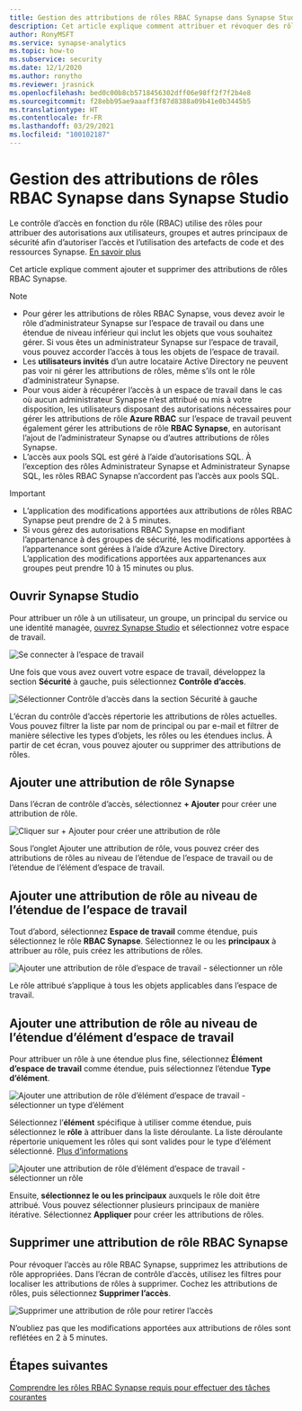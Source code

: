 ```yaml
---
title: Gestion des attributions de rôles RBAC Synapse dans Synapse Studio
description: Cet article explique comment attribuer et révoquer des rôles RBAC Synapse dans des principaux de sécurité AAD
author: RonyMSFT
ms.service: synapse-analytics
ms.topic: how-to
ms.subservice: security
ms.date: 12/1/2020
ms.author: ronytho
ms.reviewer: jrasnick
ms.openlocfilehash: bed0c00b8cb5718456302dff06e98ff2f7f2b4e8
ms.sourcegitcommit: f28ebb95ae9aaaff3f87d8388a09b41e0b3445b5
ms.translationtype: HT
ms.contentlocale: fr-FR
ms.lasthandoff: 03/29/2021
ms.locfileid: "100102187"
---
```

# <a name="how-to-manage-synapse-rbac-role-assignments-in-synapse-studio"></a>Gestion des attributions de rôles RBAC Synapse dans Synapse Studio

Le contrôle d’accès en fonction du rôle (RBAC) utilise des rôles pour attribuer des autorisations aux utilisateurs, groupes et autres principaux de sécurité afin d’autoriser l’accès et l’utilisation des artefacts de code et des ressources Synapse.  [En savoir plus](./synapse-workspace-synapse-rbac.md)

Cet article explique comment ajouter et supprimer des attributions de rôles RBAC Synapse.

>[!Note]
>- Pour gérer les attributions de rôles RBAC Synapse, vous devez avoir le rôle d’administrateur Synapse sur l’espace de travail ou dans une étendue de niveau inférieur qui inclut les objets que vous souhaitez gérer. Si vous êtes un administrateur Synapse sur l’espace de travail, vous pouvez accorder l’accès à tous les objets de l’espace de travail. 
>- Les **utilisateurs invités** d’un autre locataire Active Directory ne peuvent pas voir ni gérer les attributions de rôles, même s’ils ont le rôle d’administrateur Synapse.
>- Pour vous aider à récupérer l’accès à un espace de travail dans le cas où aucun administrateur Synapse n’est attribué ou mis à votre disposition, les utilisateurs disposant des autorisations nécessaires pour gérer les attributions de rôle **Azure RBAC** sur l’espace de travail peuvent également gérer les attributions de rôle **RBAC Synapse**, en autorisant l’ajout de l’administrateur Synapse ou d’autres attributions de rôles Synapse.
>- L’accès aux pools SQL est géré à l’aide d’autorisations SQL.  À l’exception des rôles Administrateur Synapse et Administrateur Synapse SQL, les rôles RBAC Synapse n’accordent pas l’accès aux pools SQL.

>[!important]
>- L’application des modifications apportées aux attributions de rôles RBAC Synapse peut prendre de 2 à 5 minutes. 
>- Si vous gérez des autorisations RBAC Synapse en modifiant l’appartenance à des groupes de sécurité, les modifications apportées à l’appartenance sont gérées à l’aide d’Azure Active Directory.  L’application des modifications apportées aux appartenances aux groupes peut prendre 10 à 15 minutes ou plus.

## <a name="open-synapse-studio"></a>Ouvrir Synapse Studio  

Pour attribuer un rôle à un utilisateur, un groupe, un principal du service ou une identité managée, [ouvrez Synapse Studio](https://web.azuresynapse.net/) et sélectionnez votre espace de travail. 

![Se connecter à l’espace de travail](./media/common/login-workspace.png) 
 
 Une fois que vous avez ouvert votre espace de travail, développez la section **Sécurité** à gauche, puis sélectionnez **Contrôle d’accès**. 

 ![Sélectionner Contrôle d’accès dans la section Sécurité à gauche](./media/how-to-manage-synapse-rbac-role-assignments/left-nav-security-access-control.png)

L’écran du contrôle d’accès répertorie les attributions de rôles actuelles.  Vous pouvez filtrer la liste par nom de principal ou par e-mail et filtrer de manière sélective les types d’objets, les rôles ou les étendues inclus. À partir de cet écran, vous pouvez ajouter ou supprimer des attributions de rôles.  

## <a name="add-a-synapse-role-assignment"></a>Ajouter une attribution de rôle Synapse

Dans l’écran de contrôle d’accès, sélectionnez **+ Ajouter** pour créer une attribution de rôle.

![Cliquer sur + Ajouter pour créer une attribution de rôle](./media/how-to-manage-synapse-rbac-role-assignments/access-control-add.png)

Sous l’onglet Ajouter une attribution de rôle, vous pouvez créer des attributions de rôles au niveau de l’étendue de l’espace de travail ou de l’étendue de l’élément d’espace de travail. 

## <a name="add-workspace-scoped-role-assignment"></a>Ajouter une attribution de rôle au niveau de l’étendue de l’espace de travail

Tout d’abord, sélectionnez **Espace de travail** comme étendue, puis sélectionnez le rôle **RBAC Synapse**.  Sélectionnez le ou les **principaux** à attribuer au rôle, puis créez les attributions de rôles. 

![Ajouter une attribution de rôle d’espace de travail - sélectionner un rôle](./media/how-to-manage-synapse-rbac-role-assignments/access-control-workspace-role-assignment.png) 

Le rôle attribué s’applique à tous les objets applicables dans l’espace de travail.

## <a name="add-workspace-item-scoped-role-assignment"></a>Ajouter une attribution de rôle au niveau de l’étendue d’élément d’espace de travail

Pour attribuer un rôle à une étendue plus fine, sélectionnez **Élément d’espace de travail** comme étendue, puis sélectionnez l’étendue **Type d’élément**.       

![Ajouter une attribution de rôle d’élément d’espace de travail - sélectionner un type d’élément](./media/how-to-manage-synapse-rbac-role-assignments/access-control-add-workspace-item-assignment-select-item-type.png) 

Sélectionnez l’**élément** spécifique à utiliser comme étendue, puis sélectionnez le **rôle** à attribuer dans la liste déroulante.  La liste déroulante répertorie uniquement les rôles qui sont valides pour le type d’élément sélectionné. [Plus d’informations](./synapse-workspace-synapse-rbac.md)  

![Ajouter une attribution de rôle d’élément d’espace de travail - sélectionner un rôle](./media/how-to-manage-synapse-rbac-role-assignments/access-control-add-workspace-item-assignment-select-role.png) 
 
Ensuite, **sélectionnez le ou les principaux** auxquels le rôle doit être attribué.  Vous pouvez sélectionner plusieurs principaux de manière itérative.  Sélectionnez **Appliquer** pour créer les attributions de rôles.

## <a name="remove-a-synapse-rbac-role-assignment"></a>Supprimer une attribution de rôle RBAC Synapse

Pour révoquer l’accès au rôle RBAC Synapse, supprimez les attributions de rôle appropriées.  Dans l’écran de contrôle d’accès, utilisez les filtres pour localiser les attributions de rôles à supprimer.  Cochez les attributions de rôles, puis sélectionnez **Supprimer l’accès**.   

![Supprimer une attribution de rôle pour retirer l’accès](./media/how-to-manage-synapse-rbac-role-assignments/access-control-remove-access.png)

N’oubliez pas que les modifications apportées aux attributions de rôles sont reflétées en 2 à 5 minutes.   

## <a name="next-steps"></a>Étapes suivantes

[Comprendre les rôles RBAC Synapse requis pour effectuer des tâches courantes](./synapse-workspace-understand-what-role-you-need.md)